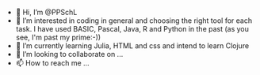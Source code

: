 - 👋 Hi, I’m @PPSchL
- 👀 I’m interested in coding in general and choosing the right tool for each task. I have used BASIC, Pascal, Java, R and Python in the past (as you see, I'm past my prime:-))
- 🌱 I’m currently learning Julia, HTML and css and intend to learn Clojure
- 💞️ I’m looking to collaborate on ...
- 📫 How to reach me ...

<!---
PPSchL/PPSchL is a ✨ special ✨ repository because its `README.md` (this file) appears on your GitHub profile.
You can click the Preview link to take a look at your changes.
--->
